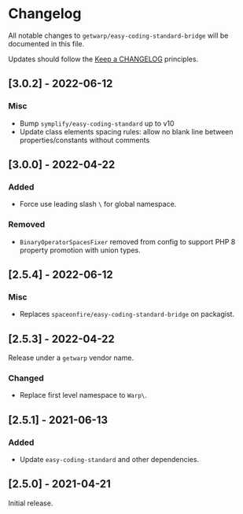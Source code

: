 # Changelog

All notable changes to `getwarp/easy-coding-standard-bridge` will be documented in this file.

Updates should follow the [Keep a CHANGELOG](http://keepachangelog.com/) principles.

## [3.0.2] - 2022-06-12

### Misc

- Bump `symplify/easy-coding-standard` up to v10
- Update class elements spacing rules: allow no blank line between properties/constants without comments

## [3.0.0] - 2022-04-22

### Added

- Force use leading slash `\` for global namespace.

### Removed

- `BinaryOperatorSpacesFixer` removed from config to support PHP 8 property promotion with union types.

## [2.5.4] - 2022-06-12

### Misc

- Replaces `spaceonfire/easy-coding-standard-bridge` on packagist.

## [2.5.3] - 2022-04-22

Release under a `getwarp` vendor name.

### Changed

- Replace first level namespace to `Warp\`.

## [2.5.1] - 2021-06-13

### Added

- Update `easy-coding-standard` and other dependencies.

## [2.5.0] - 2021-04-21

Initial release.
